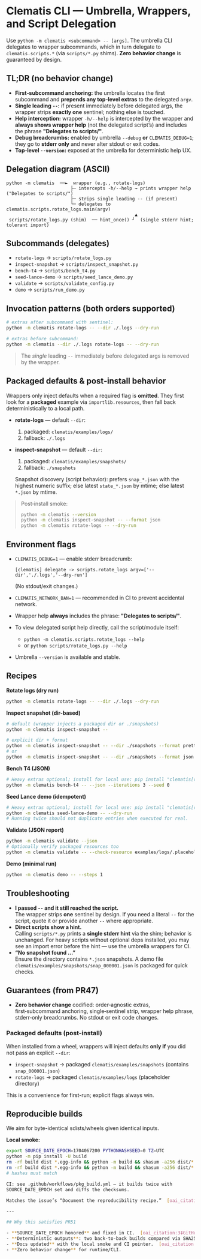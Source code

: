 # Clematis CLI — Umbrella, Wrappers, and Script Delegation

Use `python -m clematis <subcommand> -- [args]`. The umbrella CLI delegates to wrapper subcommands, which in turn delegate to `clematis.scripts.*` (via `scripts/*.py` shims). **Zero behavior change** is guaranteed by design.

## TL;DR (no behavior change)
- **First‑subcommand anchoring:** the umbrella locates the first subcommand and **prepends any top‑level extras** to the delegated `argv`.
- **Single leading `--`:** if present immediately before delegated args, the wrapper strips **exactly one** sentinel; nothing else is touched.
- **Help interception:** wrapper `-h/--help` is intercepted by the wrapper and **always shows wrapper help** (not the delegated script’s) and includes the phrase **"Delegates to scripts/"**.
- **Debug breadcrumbs:** enabled by umbrella `--debug` **or** `CLEMATIS_DEBUG=1`; they go to **stderr only** and never alter stdout or exit codes.
- **Top‑level `--version`:** exposed at the umbrella for deterministic help UX.

## Delegation diagram (ASCII)
```
python -m clematis  ──►  wrapper (e.g., rotate-logs)
                        ├─ intercepts -h/--help → prints wrapper help ("Delegates to scripts/")
                        ├─ strips single leading -- (if present)
                        └─ delegates to clematis.scripts.rotate_logs.main(argv)
                                                ▲
 scripts/rotate_logs.py (shim)  ── hint_once() ┘  (single stderr hint; tolerant import)
```

## Subcommands (delegates)
- `rotate-logs` → `scripts/rotate_logs.py`
- `inspect-snapshot` → `scripts/inspect_snapshot.py`
- `bench-t4` → `scripts/bench_t4.py`
- `seed-lance-demo` → `scripts/seed_lance_demo.py`
- `validate` → `scripts/validate_config.py`
- `demo` → `scripts/run_demo.py`

## Invocation patterns (both orders supported)
```bash
# extras after subcommand with sentinel:
python -m clematis rotate-logs -- --dir ./.logs --dry-run

# extras before subcommand:
python -m clematis --dir ./.logs rotate-logs -- --dry-run
```
> The *single* leading `--` immediately before delegated args is removed by the wrapper.

## Packaged defaults & post‑install behavior
Wrappers only inject defaults when a required flag is **omitted**. They first look for a **packaged** example via `importlib.resources`, then fall back deterministically to a local path.

- **rotate-logs** — default `--dir`:
  1. packaged: `clematis/examples/logs/`
  2. fallback: `./.logs`

- **inspect-snapshot** — default `--dir`:
  1. packaged: `clematis/examples/snapshots/`
  2. fallback: `./snapshots`

  Snapshot discovery (script behavior): prefers `snap_*.json` with the highest numeric suffix; else latest `state_*.json` by mtime; else latest `*.json` by mtime.

> Post‑install smoke:
> ```bash
> python -m clematis --version
> python -m clematis inspect-snapshot -- --format json
> python -m clematis rotate-logs -- --dry-run
> ```

## Environment flags
- `CLEMATIS_DEBUG=1` — enable stderr breadcrumb:
  ```
  [clematis] delegate -> scripts.rotate_logs argv=['--dir','./.logs','--dry-run']
  ```
  (No stdout/exit changes.)
- `CLEMATIS_NETWORK_BAN=1` — recommended in CI to prevent accidental network.

- Wrapper help **always** includes the phrase: **"Delegates to scripts/"**.
- To view delegated script help directly, call the script/module itself:
  - `python -m clematis.scripts.rotate_logs --help`
  - or `python scripts/rotate_logs.py --help`
- Umbrella `--version` is available and stable.

## Recipes
**Rotate logs (dry run)**
```bash
python -m clematis rotate-logs -- --dir ./.logs --dry-run
```

**Inspect snapshot (dir-based)**
```bash
# default (wrapper injects a packaged dir or ./snapshots)
python -m clematis inspect-snapshot --

# explicit dir + format
python -m clematis inspect-snapshot -- --dir ./snapshots --format pretty
# or
python -m clematis inspect-snapshot -- --dir ./snapshots --format json
```

**Bench T4 (JSON)**
```bash
# Heavy extras optional; install for local use: pip install "clematis[cli-extras]"
python -m clematis bench-t4 -- --json --iterations 3 --seed 0
```

**Seed Lance demo (idempotent)**
```bash
# Heavy extras optional; install for local use: pip install "clematis[cli-extras]"
python -m clematis seed-lance-demo -- --dry-run
# Running twice should not duplicate entries when executed for real.
```

**Validate (JSON report)**
```bash
python -m clematis validate --json
# Optionally verify packaged resources too
python -m clematis validate -- --check-resource examples/logs/.placeholder --json
```

**Demo (minimal run)**
```bash
python -m clematis demo -- --steps 1
```

## Troubleshooting
- **I passed `--` and it still reached the script.**  
  The wrapper strips **one** sentinel by design. If you need a literal `--` for the script, quote it or provide another `--` where appropriate.
- **Direct scripts show a hint.**  
  Calling `scripts/*.py` prints a **single stderr hint** via the shim; behavior is unchanged. For heavy scripts without optional deps installed, you may see an import error before the hint — use the umbrella wrappers for CI.
- **“No snapshot found …”**  
  Ensure the directory contains `*.json` snapshots. A demo file `clematis/examples/snapshots/snap_000001.json` is packaged for quick checks.

## Guarantees (from PR47)
- **Zero behavior change** codified: order‑agnostic extras, first‑subcommand anchoring, single‑sentinel strip, wrapper help phrase, stderr‑only breadcrumbs. No stdout or exit code changes.

### Packaged defaults (post-install)

When installed from a wheel, wrappers will inject defaults **only if** you did not pass an explicit `--dir`:
- `inspect-snapshot` → packaged `clematis/examples/snapshots` (contains `snap_000001.json`)
- `rotate-logs` → packaged `clematis/examples/logs` (placeholder directory)

This is a convenience for first-run; explicit flags always win.

## Reproducible builds

We aim for byte-identical sdists/wheels given identical inputs.

**Local smoke:**
```bash
export SOURCE_DATE_EPOCH=1704067200 PYTHONHASHSEED=0 TZ=UTC
python -m pip install -U build
rm -rf build dist *.egg-info && python -m build && shasum -a256 dist/*
rm -rf build dist *.egg-info && python -m build && shasum -a256 dist/*
# hashes must match

CI: see .github/workflows/pkg_build.yml — it builds twice with
SOURCE_DATE_EPOCH set and diffs the checksums.

Matches the issue’s “Document the reproducibility recipe.”  [oai_citation:2‡GitHub](https://github.com/vecipher/Clematis3/issues/82)

---

## Why this satisfies PR51

- **SOURCE_DATE_EPOCH honored** and fixed in CI.  [oai_citation:3‡GitHub](https://github.com/vecipher/Clematis3/issues/82)  
- **Deterministic outputs**: two back-to-back builds compared via SHA256.  [oai_citation:4‡GitHub](https://github.com/vecipher/Clematis3/issues/82)  
- **Docs updated** with the local smoke and CI pointer.  [oai_citation:5‡GitHub](https://github.com/vecipher/Clematis3/issues/82)  
- **Zero behavior change** for runtime/CLI.